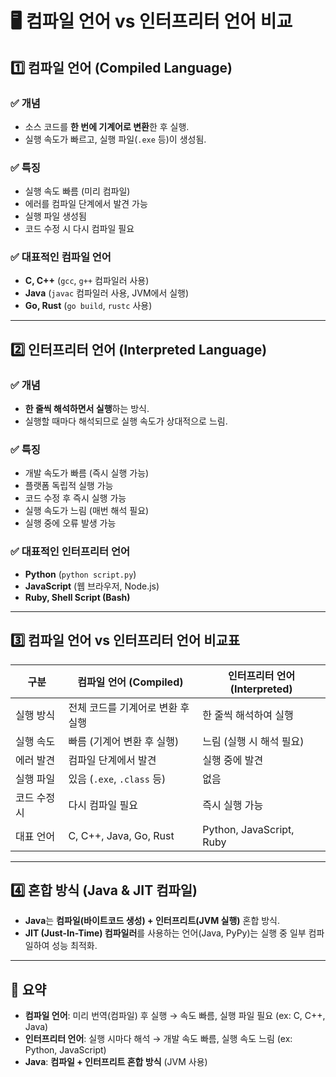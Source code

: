 # 🖥️ 컴파일 언어 vs 인터프리터 언어 비교

## 1️⃣ 컴파일 언어 (Compiled Language)

### ✅ 개념

- 소스 코드를 **한 번에 기계어로 변환**한 후 실행.
- 실행 속도가 빠르고, 실행 파일(`.exe` 등)이 생성됨.

### ✅ 특징

- 실행 속도 빠름 (미리 컴파일)
- 에러를 컴파일 단계에서 발견 가능
- 실행 파일 생성됨
- 코드 수정 시 다시 컴파일 필요

### ✅ 대표적인 컴파일 언어

- **C, C++** (`gcc`, `g++` 컴파일러 사용)
- **Java** (`javac` 컴파일러 사용, JVM에서 실행)
- **Go, Rust** (`go build`, `rustc` 사용)

---

## 2️⃣ 인터프리터 언어 (Interpreted Language)

### ✅ 개념

- **한 줄씩 해석하면서 실행**하는 방식.
- 실행할 때마다 해석되므로 실행 속도가 상대적으로 느림.

### ✅ 특징

- 개발 속도가 빠름 (즉시 실행 가능)
- 플랫폼 독립적 실행 가능
- 코드 수정 후 즉시 실행 가능
- 실행 속도가 느림 (매번 해석 필요)
- 실행 중에 오류 발생 가능

### ✅ 대표적인 인터프리터 언어

- **Python** (`python script.py`)
- **JavaScript** (웹 브라우저, Node.js)
- **Ruby, Shell Script (Bash)**

---

## 3️⃣ 컴파일 언어 vs 인터프리터 언어 비교표

| 구분         | 컴파일 언어 (Compiled)            | 인터프리터 언어 (Interpreted) |
| ------------ | --------------------------------- | ----------------------------- |
| 실행 방식    | 전체 코드를 기계어로 변환 후 실행 | 한 줄씩 해석하여 실행         |
| 실행 속도    | 빠름 (기계어 변환 후 실행)        | 느림 (실행 시 해석 필요)      |
| 에러 발견    | 컴파일 단계에서 발견              | 실행 중에 발견                |
| 실행 파일    | 있음 (`.exe`, `.class` 등)        | 없음                          |
| 코드 수정 시 | 다시 컴파일 필요                  | 즉시 실행 가능                |
| 대표 언어    | C, C++, Java, Go, Rust            | Python, JavaScript, Ruby      |

---

## 4️⃣ 혼합 방식 (Java & JIT 컴파일)

- **Java**는 **컴파일(바이트코드 생성) + 인터프리트(JVM 실행)** 혼합 방식.
- **JIT (Just-In-Time) 컴파일러**를 사용하는 언어(Java, PyPy)는 실행 중 일부 컴파일하여 성능 최적화.

---

## 🚀 요약

- **컴파일 언어**: 미리 번역(컴파일) 후 실행 → 속도 빠름, 실행 파일 필요 (ex: C, C++, Java)
- **인터프리터 언어**: 실행 시마다 해석 → 개발 속도 빠름, 실행 속도 느림 (ex: Python, JavaScript)
- **Java**: **컴파일 + 인터프리트 혼합 방식** (JVM 사용)
